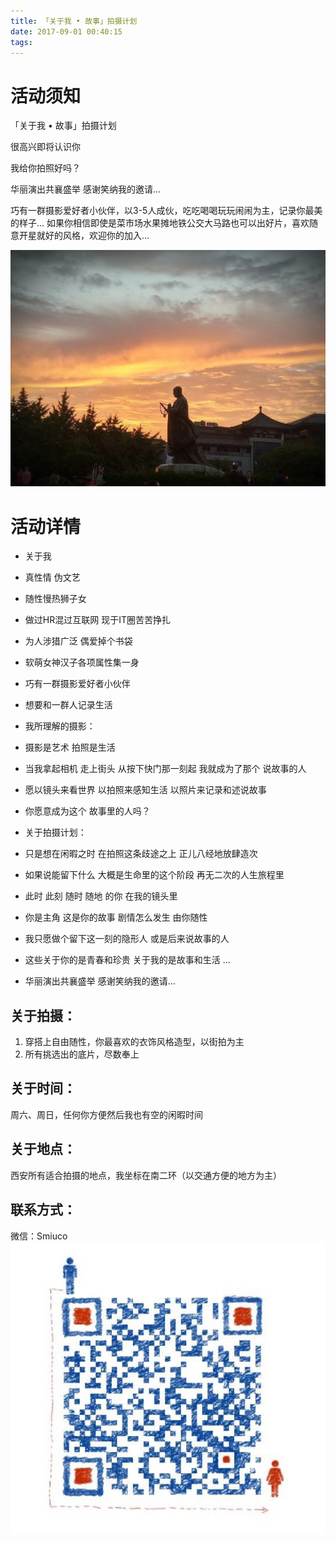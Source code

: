 ```yaml
---
title: 「关于我 • 故事」拍摄计划
date: 2017-09-01 00:40:15
tags:
---
```

# 活动须知

「关于我 • 故事」拍摄计划 

很高兴即将认识你 

我给你拍照好吗？ 

华丽演出共襄盛举 感谢笑纳我的邀请...

巧有一群摄影爱好者小伙伴，以3-5人成伙，吃吃喝喝玩玩闹闹为主，记录你最美的样子...
如果你相信即使是菜市场水果摊地铁公交大马路也可以出好片，喜欢随意开星就好的风格，欢迎你的加入...

![image](https://raw.githubusercontent.com/tongyuanfeng/qiaohe_web/master/img/sheying.jpg)
# 活动详情

- 关于我
- 真性情 伪文艺 
- 随性慢热狮子女 
- 做过HR混过互联网 现于IT圈苦苦挣扎
- 为人涉猎广泛 偶爱掉个书袋
- 软萌女神汉子各项属性集一身
- 巧有一群摄影爱好者小伙伴
- 想要和一群人记录生活

- 我所理解的摄影： 
- 摄影是艺术 拍照是生活 
- 当我拿起相机 走上街头 从按下快门那一刻起 我就成为了那个 说故事的人 
- 愿以镜头来看世界 以拍照来感知生活 以照片来记录和述说故事
- 你愿意成为这个 故事里的人吗？ 
- 关于拍摄计划： 
- 只是想在闲暇之时 在拍照这条歧途之上 正儿八经地放肆造次 
- 如果说能留下什么 大概是生命里的这个阶段 再无二次的人生旅程里 
- 此时 此刻 随时 随地 的你 在我的镜头里
- 你是主角 这是你的故事 剧情怎么发生 由你随性 
- 我只愿做个留下这一刻的隐形人 或是后来说故事的人 
- 这些关于你的是青春和珍贵 关于我的是故事和生活 
... 

- 华丽演出共襄盛举 感谢笑纳我的邀请... 


## 关于拍摄： 
1. 穿搭上自由随性，你最喜欢的衣饰风格造型，以街拍为主 
1. 所有挑选出的底片，尽数奉上 

## 关于时间： 
周六、周日，任何你方便然后我也有空的闲暇时间 

## 关于地点： 
西安所有适合拍摄的地点，我坐标在南二环（以交通方便的地方为主） 

## 联系方式： 
微信：Smiuco
![image](https://raw.githubusercontent.com/tongyuanfeng/qiaohe_web/master/img/add_weixinjpg.jpg)